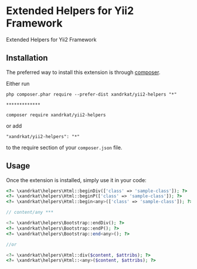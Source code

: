 Extended Helpers for Yii2 Framework
===================================
Extended Helpers for Yii2 Framework

Installation
------------

The preferred way to install this extension is through [composer](http://getcomposer.org/download/).

Either run

```
php composer.phar require --prefer-dist xandrkat/yii2-helpers "*"

*************

composer require xandrkat/yii2-helpers 
```

or add

```
"xandrkat/yii2-helpers": "*"
```

to the require section of your `composer.json` file.


Usage
-----

Once the extension is installed, simply use it in your code:

```php
<?= \xandrkat\helpers\Html::beginDiv(['class' => 'sample-class']); ?>
<?= \xandrkat\helpers\Html::beginP(['class' => 'sample-class']); ?>
<?= \xandrkat\helpers\Html::begin<any>(['class' => 'sample-class']); ?>

// content/any ***

<?= \xandrkat\helpers\Bootstrap::endDiv(); ?>
<?= \xandrkat\helpers\Bootstrap::endP(); ?>
<?= \xandrkat\helpers\Bootstrap::end<any>(); ?>

//or

<?= \xandrkat\helpers\Html::div($content, $attribs); ?>
<?= \xandrkat\helpers\Html::<any>($content, $attribs); ?>
```